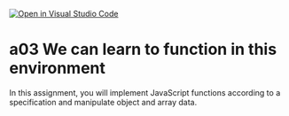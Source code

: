 [![Open in Visual Studio Code](https://classroom.github.com/assets/open-in-vscode-f059dc9a6f8d3a56e377f745f24479a46679e63a5d9fe6f495e02850cd0d8118.svg)](https://classroom.github.com/online_ide?assignment_repo_id=6240463&assignment_repo_type=AssignmentRepo)
# a03 We can learn to function in this environment
In this assignment, you will implement JavaScript functions according to a specification and manipulate object and array data.
